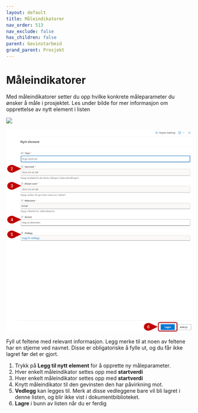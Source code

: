 ```yaml
---
layout: default
title: Måleindikatorer
nav_order: 513
nav_exclude: false
has_children: false
parent: Gevinstarbeid
grand_parent: Prosjekt
---
```


# Måleindikatorer

Med måleindikatorer setter du opp hvilke konkrete måleparameter du ønsker å måle i prosjektet.
Les under bilde for mer informasjon om opprettelse av nytt element i listen

![](./media/513-Maleindikatorer.png)

![](./media/513-MaleindikatorerNy.png)

Fyll ut feltene med relevant informasjon. Legg merke til at noen av feltene har en stjerne ved navnet. Disse er obligatoriske å fylle ut, og du får ikke lagret før det er gjort.
1. Trykk på **Legg til nytt element** for å opprette ny måleparameter.
2. Hver enkelt måleindikator settes opp med **startverdi**
3. Hver enkelt måleindikator settes opp med **startverdi**
4. Knytt måleindikator til den gevinsten den har påvirkning mot.
5. **Vedlegg** kan legges til. Merk at disse vedleggene bare vil bli lagret i denne listen, og blir ikke vist i dokumentbiblioteket.
6. **Lagre** i bunn av listen når du er ferdig
